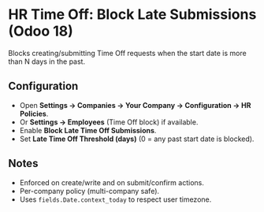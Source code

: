 # HR Time Off: Block Late Submissions (Odoo 18)

Blocks creating/submitting Time Off requests when the start date is more than N days in the past.

## Configuration
- Open **Settings → Companies → Your Company → Configuration → HR Policies**.
- Or **Settings → Employees** (Time Off block) if available.
- Enable **Block Late Time Off Submissions**.
- Set **Late Time Off Threshold (days)** (0 = any past start date is blocked).

## Notes
- Enforced on create/write and on submit/confirm actions.
- Per-company policy (multi-company safe).
- Uses `fields.Date.context_today` to respect user timezone.
